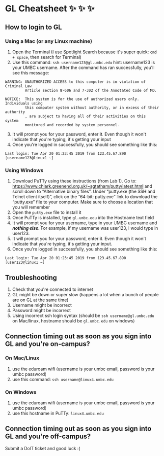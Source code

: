# GL Cheatsheet :sparkles: :sparkles: :sparkles:

## How to login to GL

### Using a Mac (or any Linux machine)
1. Open the Terminal (I use Spotlight Search because it's super quick: `cmd + space`, then search for Terminal)
2. Use this command: `ssh username123@gl.umbc.edu` hint: username123 is your UMBC username. After the command has ran successfully, you'll see this message:  
```
WARNING: UNAUTHORIZED ACCESS to this computer is in violation of Criminal Law
         Article section 8-606 and 7-302 of the Annotated Code of MD.

NOTICE:  This system is for the use of authorized users only. Individuals using
         this computer system without authority, or in excess of their authority
         , are subject to having all of their activities on this system
         monitored and recorded by system personnel.
```
3. It will prompt you for your password, enter it. Even though it won't indicate that you're typing, it's getting your input
4. Once you're logged in successfully, you should see something like this: 
```
Last login: Tue Apr 20 01:23:45 2019 from 123.45.67.890
[username123@linux1 ~]
```


### Using Windows
1. Download PuTTy using these instructions (from Lab 1). Go to: https://www.chiark.greenend.org.uk/~sgtatham/putty/latest.html and scroll
down to “Alternative binary files”. Under “putty.exe (the SSH and Telnet client
itself)”, click on the “64-bit: putty.exe” link to download the “putty.exe” file to your
computer. Make sure to choose a location that you will remember
2. Open the `putty.exe` file to install it
3. Once PuTTy is installed, type `gl.umbc.edu` into the Hostname text field
4. It will prompt you for your username, type in your UMBC username and ***nothing else***. For example, if my username was user123, I would type in user123.
5. It will prompt you for your password, enter it. Even though it won't indicate that you're typing, it's getting your input.
6. Once you're logged in successfully, you should see something like this:

```
Last login: Tue Apr 20 01:23:45 2019 from 123.45.67.890
[user123@linux1 ~]
```

## Troubleshooting
1. Check that you're connected to internet
2. GL might be down or super slow (happens a lot when a bunch of people are on GL at the same time)
3. Username might be incorrect
4. Password might be incorrect
5. Using incorrect ssh login syntax (should be `ssh username@gl.umbc.edu` on Mac/linux, hostname should be `gl.umbc.edu` on windows)

## Connection timing out as soon as you sign into GL and you're on-campus?
### On Mac/Linux 
1. use the eduroam wifi (username is your umbc email, password is your umbc password) 
2. use this command: `ssh username@linux4.umbc.edu`  

### On Windows
1. use the eduroam wifi (username is your umbc email, password is your umbc password)
2. use this hostname in PuTTy: `linux4.umbc.edu`

## Connection timing out as soon as you sign into GL __and__ you're off-campus?
Submit a DoIT ticket and good luck :(


